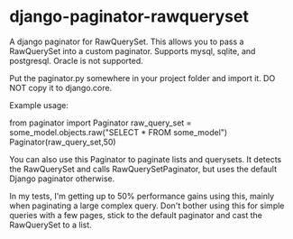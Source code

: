 django-paginator-rawqueryset
============================

A django paginator for RawQuerySet.  This allows you to pass a RawQuerySet into a custom paginator.
Supports mysql, sqlite, and postgresql.  Oracle is not supported.  

Put the paginator.py somewhere in your project folder and import it.  DO NOT copy it to django.core.

Example usage:

from paginator import Paginator
raw_query_set = some_model.objects.raw("SELECT * FROM some_model")
Paginator(raw_query_set,50)

You can also use this Paginator to paginate lists and querysets.  It detects the RawQuerySet
and calls RawQuerySetPaginator, but uses the default Django paginator otherwise.

In my tests, I'm getting up to 50% performance gains using this, mainly when paginating
a large complex query.  Don't bother using this for simple queries with a few pages,
stick to the default paginator and cast the RawQuerySet to a list.
